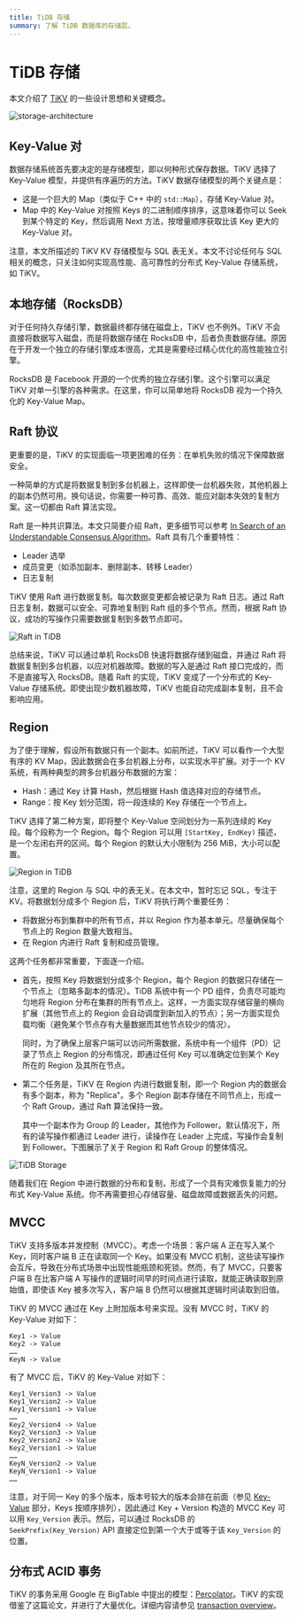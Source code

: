 ```yaml
---
title: TiDB 存储
summary: 了解 TiDB 数据库的存储层。
---
```


# TiDB 存储

本文介绍了 [TiKV](https://github.com/tikv/tikv) 的一些设计思想和关键概念。

![storage-architecture](/media/tidb-storage-architecture-1.png)

## Key-Value 对

数据存储系统首先要决定的是存储模型，即以何种形式保存数据。TiKV 选择了 Key-Value 模型，并提供有序遍历的方法。TiKV 数据存储模型的两个关键点是：

+ 这是一个巨大的 Map（类似于 C++ 中的 `std::Map`），存储 Key-Value 对。
+ Map 中的 Key-Value 对按照 Keys 的二进制顺序排序，这意味着你可以 Seek 到某个特定的 Key，然后调用 Next 方法，按增量顺序获取比该 Key 更大的 Key-Value 对。

注意，本文所描述的 TiKV KV 存储模型与 SQL 表无关。本文不讨论任何与 SQL 相关的概念，只关注如何实现高性能、高可靠性的分布式 Key-Value 存储系统，如 TiKV。

## 本地存储（RocksDB）

对于任何持久存储引擎，数据最终都存储在磁盘上，TiKV 也不例外。TiKV 不会直接将数据写入磁盘，而是将数据存储在 RocksDB 中，后者负责数据存储。原因在于开发一个独立的存储引擎成本很高，尤其是需要经过精心优化的高性能独立引擎。

RocksDB 是 Facebook 开源的一个优秀的独立存储引擎。这个引擎可以满足 TiKV 对单一引擎的各种需求。在这里，你可以简单地将 RocksDB 视为一个持久化的 Key-Value Map。

## Raft 协议

更重要的是，TiKV 的实现面临一项更困难的任务：在单机失败的情况下保障数据安全。

一种简单的方式是将数据复制到多台机器上，这样即使一台机器失败，其他机器上的副本仍然可用。换句话说，你需要一种可靠、高效、能应对副本失效的复制方案。这一切都由 Raft 算法实现。

Raft 是一种共识算法。本文只简要介绍 Raft，更多细节可以参考 [In Search of an Understandable Consensus Algorithm](https://raft.github.io/raft.pdf)。Raft 具有几个重要特性：

- Leader 选举
- 成员变更（如添加副本、删除副本、转移 Leader）
- 日志复制

TiKV 使用 Raft 进行数据复制。每次数据变更都会被记录为 Raft 日志。通过 Raft 日志复制，数据可以安全、可靠地复制到 Raft 组的多个节点。然而，根据 Raft 协议，成功的写操作只需要数据复制到多数节点即可。

![Raft in TiDB](/media/tidb-storage-1.png)

总结来说，TiKV 可以通过单机 RocksDB 快速将数据存储到磁盘，并通过 Raft 将数据复制到多台机器，以应对机器故障。数据的写入是通过 Raft 接口完成的，而不是直接写入 RocksDB。随着 Raft 的实现，TiKV 变成了一个分布式的 Key-Value 存储系统。即使出现少数机器故障，TiKV 也能自动完成副本复制，且不会影响应用。

## Region

为了便于理解，假设所有数据只有一个副本。如前所述，TiKV 可以看作一个大型有序的 KV Map，因此数据会在多台机器上分布，以实现水平扩展。对于一个 KV 系统，有两种典型的跨多台机器分布数据的方案：

* Hash：通过 Key 计算 Hash，然后根据 Hash 值选择对应的存储节点。
* Range：按 Key 划分范围，将一段连续的 Key 存储在一个节点上。

TiKV 选择了第二种方案，即将整个 Key-Value 空间划分为一系列连续的 Key 段。每个段称为一个 Region。每个 Region 可以用 `[StartKey, EndKey)` 描述，是一个左闭右开的区间。每个 Region 的默认大小限制为 256 MiB，大小可以配置。

![Region in TiDB](/media/tidb-storage-2.png)

注意，这里的 Region 与 SQL 中的表无关。在本文中，暂时忘记 SQL，专注于 KV。将数据划分成多个 Region 后，TiKV 将执行两个重要任务：

* 将数据分布到集群中的所有节点，并以 Region 作为基本单元。尽量确保每个节点上的 Region 数量大致相当。
* 在 Region 内进行 Raft 复制和成员管理。

这两个任务都非常重要，下面逐一介绍。

* 首先，按照 Key 将数据划分成多个 Region，每个 Region 的数据只存储在一个节点上（忽略多副本的情况）。TiDB 系统中有一个 PD 组件，负责尽可能均匀地将 Region 分布在集群的所有节点上。这样，一方面实现存储容量的横向扩展（其他节点上的 Region 会自动调度到新加入的节点）；另一方面实现负载均衡（避免某个节点存有大量数据而其他节点较少的情况）。

    同时，为了确保上层客户端可以访问所需数据，系统中有一个组件（PD）记录了节点上 Region 的分布情况，即通过任何 Key 可以准确定位到某个 Key 所在的 Region 及其所在节点。

* 第二个任务是，TiKV 在 Region 内进行数据复制，即一个 Region 内的数据会有多个副本，称为 "Replica"。多个 Region 副本存储在不同节点上，形成一个 Raft Group，通过 Raft 算法保持一致。

    其中一个副本作为 Group 的 Leader，其他作为 Follower。默认情况下，所有的读写操作都通过 Leader 进行，读操作在 Leader 上完成，写操作会复制到 Follower。下图展示了关于 Region 和 Raft Group 的整体情况。

![TiDB Storage](/media/tidb-storage-3.png)

随着我们在 Region 中进行数据的分布和复制，形成了一个具有灾难恢复能力的分布式 Key-Value 系统。你不再需要担心存储容量、磁盘故障或数据丢失的问题。

## MVCC

TiKV 支持多版本并发控制（MVCC）。考虑一个场景：客户端 A 正在写入某个 Key，同时客户端 B 正在读取同一个 Key。如果没有 MVCC 机制，这些读写操作会互斥，导致在分布式场景中出现性能瓶颈和死锁。然而，有了 MVCC，只要客户端 B 在比客户端 A 写操作的逻辑时间早的时间点进行读取，就能正确读取到原始值，即使该 Key 被多次写入，客户端 B 仍然可以根据其逻辑时间读取到旧值。

TiKV 的 MVCC 通过在 Key 上附加版本号来实现。没有 MVCC 时，TiKV 的 Key-Value 对如下：

```
Key1 -> Value
Key2 -> Value
……
KeyN -> Value
```

有了 MVCC 后，TiKV 的 Key-Value 对如下：

```
Key1_Version3 -> Value
Key1_Version2 -> Value
Key1_Version1 -> Value
……
Key2_Version4 -> Value
Key2_Version3 -> Value
Key2_Version2 -> Value
Key2_Version1 -> Value
……
KeyN_Version2 -> Value
KeyN_Version1 -> Value
……
```

注意，对于同一 Key 的多个版本，版本号较大的版本会排在前面（参见 [Key-Value](#key-value-pairs) 部分，Keys 按顺序排列），因此通过 Key + Version 构造的 MVCC Key 可以用 `Key_Version` 表示。然后，可以通过 RocksDB 的 `SeekPrefix(Key_Version)` API 直接定位到第一个大于或等于该 `Key_Version` 的位置。

## 分布式 ACID 事务

TiKV 的事务采用 Google 在 BigTable 中提出的模型：[Percolator](https://research.google/pubs/large-scale-incremental-processing-using-distributed-transactions-and-notifications/)。TiKV 的实现借鉴了这篇论文，并进行了大量优化。详细内容请参见 [transaction overview](/transaction-overview.md)。